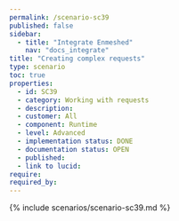```yaml
---
permalink: /scenario-sc39
published: false
sidebar:
  - title: "Integrate Enmeshed"
    nav: "docs_integrate"
title: "Creating complex requests"
type: scenario
toc: true
properties:
  - id: SC39
  - category: Working with requests
  - description:
  - customer: All
  - component: Runtime
  - level: Advanced
  - implementation status: DONE
  - documentation status: OPEN
  - published:
  - link to lucid:
require:
required_by:
---
```


{% include scenarios/scenario-sc39.md %}
